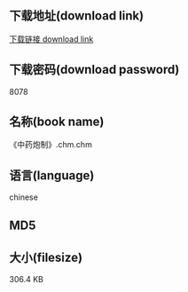 ## 下载地址(download link)
[下载链接 download link](https://tutu365.netlify.app/?s=%E3%80%8A%E4%B8%AD%E8%8D%AF%E7%82%AE%E5%88%B6%E3%80%8B.chm)

## 下载密码(download password)
8078

## 名称(book name)
《中药炮制》.chm.chm

## 语言(language)
chinese

## MD5


## 大小(filesize)
306.4 KB
